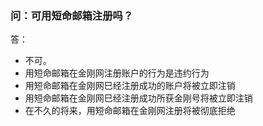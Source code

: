 ### 问：可用短命邮箱注册吗？
答：
- 不可。
- 用短命邮箱在金刚网注册账户的行为是违约行为
- 用短命邮箱在金刚网巳经注册成功的账户将被立即注销
- 用短命邮箱在金刚网巳经注册成功所获金刚号将被立即注销
- 在不久的将来，用短命邮箱在金刚网注册将被彻底拒绝
